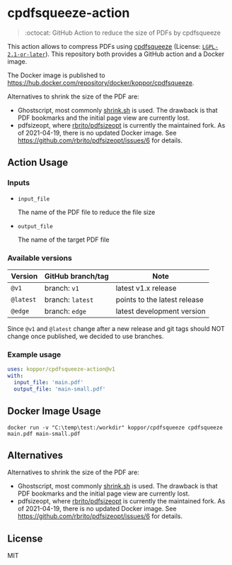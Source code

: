 # cpdfsqueeze-action

> :octocat: GitHub Action to reduce the size of PDFs by cpdfsqueeze

This action allows to compress PDFs using [cpdfsqueeze](https://github.com/johnwhitington/cpdfsqueeze)
(License: [`LGPL-2.1-or-later`](https://tldrlegal.com/license/gnu-lesser-general-public-license-v2.1-(lgpl-2.1))).
This repository both provides a GitHub action and a Docker image.

The Docker image is published to <https://hub.docker.com/repository/docker/koppor/cpdfsqueeze>.

Alternatives to shrink the size of the PDF are:

- Ghostscript, most commonly [shrink.sh](http://www.alfredklomp.com/programming/shrinkpdf/) is used.
  The drawback is that PDF bookmarks and the initial page view are currently lost.
- pdfsizeopt, where [rbrito/pdfsizeopt](https://github.com/rbrito/pdfsizeopt) is currently the maintained fork.
  As of 2021-04-19, there is no updated Docker image.
  See <https://github.com/rbrito/pdfsizeopt/issues/6> for details.

## Action Usage

### Inputs

* `input_file`

    The name of the PDF file to reduce the file size

* `output_file`

    The name of the target PDF file

### Available versions

| Version | GitHub branch/tag | Note |
| -- | -- | -- |
| `@v1` | branch: `v1` | latest v1.x release |
| `@latest` | branch: `latest` | points to the latest release |
| `@edge` | branch: `edge`| latest development version |

Since `@v1` and `@latest` change after a new release and git tags should NOT change once published, we decided to use branches.

### Example usage

```yaml
uses: koppor/cpdfsqueeze-action@v1
with:
  input_file: 'main.pdf'
  output_file: 'main-small.pdf'
```

## Docker Image Usage

```terminal
docker run -v "C:\temp\test:/workdir" koppor/cpdfsqueeze cpdfsqueeze main.pdf main-small.pdf
```

## Alternatives

Alternatives to shrink the size of the PDF are:

- Ghostscript, most commonly [shrink.sh](http://www.alfredklomp.com/programming/shrinkpdf/) is used.
  The drawback is that PDF bookmarks and the initial page view are currently lost.
- pdfsizeopt, where [rbrito/pdfsizeopt](https://github.com/rbrito/pdfsizeopt) is currently the maintained fork.
  As of 2021-04-19, there is no updated Docker image.
  See <https://github.com/rbrito/pdfsizeopt/issues/6> for details.

## License

MIT
